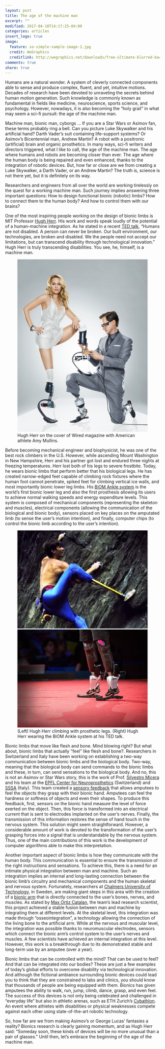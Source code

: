 ```yaml
---
layout: post
title: The age of the machine man
excerpt: ""
modified: 2017-04-10T14:17:25-04:00
categories: articles
insert_logo: true
image:
  feature: so-simple-sample-image-1.jpg
  credit: WeGraphics
  creditlink: http://wegraphics.net/downloads/free-ultimate-blurred-background-pack/
comments: true
share: true
---
```


Humans are a natural wonder. A system of cleverly connected components able to sense and produce complex, fluent, and yet, intuitive motions. Decades of research have been devoted to unraveling the secrets behind human motion generation. Such knowledge is commonly known as fundamental in fields like medicine, neuroscience, sports science, and psychology. However, nowadays, it is also becoming the “holy grail” in what may seem a sci-fi pursuit: the age of the machine man.

Machine man, bionic man, cyborgs … If you are a Star Wars or Asimov fan, these terms probably ring a bell. Can you picture Luke Skywalker and his artificial hand?  Darth Vader’s suit containing life-support systems? Or Asimov’s Bicentennial man, Andrew Martin? A robot with a positronic (artificial) brain and organic prosthetics.
In many ways, sci-fi writers and directors triggered, what I like to call, the age of the machine man. The age where humans and robots are becoming closer than ever. The age where the human body is being repaired and even enhanced, thanks to the integration of robotic devices.
But, how far or close are we from creating a Luke Skywalker, a Darth Vader, or an Andrew Martin? The truth is, science is not there yet, but it is definitely on its way.

Researchers and engineers from all over the world are working tirelessly on the quest for a working machine man. Such journey implies answering three important questions:
How to design functional bionic (robotic) limbs? How to connect them to the human body? And how to control them with our brains?

One of the most inspiring people working on the design of bionic limbs is MIT Professor [Hugh Herr](https://www.media.mit.edu/people/hherr/overview/). His work and words speak loudly of the potential of a human-machine integration. As he stated in a recent [TED talk](https://www.ted.com/talks/hugh_herr_the_new_bionics_that_let_us_run_climb_and_dance/transcript?language=en#t-499854), “Humans are not disabled. A person can never be broken. Our built environment, our technologies, are broken and disabled. We the people need not accept our limitations, but can transcend disability through technological innovation.” Hugh Herr is truly transcending disabilities. You see, he, himself, is a machine man.

<figure>
	<img src="../../images/posts/The_age_of_the_machine_man/WiredHughHerr.jpg" alt="image">
	<figcaption> Hugh Herr on the cover of Wired magazine with American athlete Amy Mullins. </figcaption>
</figure>

Before becoming mechanical engineer and biophysicist, he was one of the best rock climbers in the U.S. However, while ascending Mount Washington in New Hampshire, Herr and his partner got lost and endured three nights at freezing temperatures. Herr lost both of his legs to severe frostbite.
Today, he wears bionic limbs that perform better that his biological legs. He has created narrow-edged feet capable of climbing rock fixtures where the human foot cannot penetrate, spiked feet for climbing vertical ice walls, and most importantly bionic lower leg limbs. His [BiOM Ankle system](http://www.bionxmed.com/payer/the-biom-advantage/) is the world’s first bionic lower leg and also the first prosthesis allowing its users to achieve normal walking speeds and energy expenditure levels. This system is composed of mechanical components (representing the skeleton and muscles), electrical components (allowing the communication of the biological and bionic body), sensors placed on key places on the amputated limb (to sense the user’s motion intention), and finally, computer chips (to control the bionic limb according to the user’s intention).

<figure class="half">
	<img src="../../images/posts/The_age_of_the_machine_man/ice-climber-no-legs.jpg" alt="image">
	<img src="../../images/posts/The_age_of_the_machine_man/BIom.jpg" alt="image">
	<figcaption> (Left) Hugh Herr climbing with prosthetic legs. (Right) Hugh Herr wearing the BiOM Ankle system at his TED talk. </figcaption>
</figure>

Bionic limbs that move like flesh and bone. Mind blowing right? But what about, bionic limbs that actually “feel” like flesh and bone?.
Researchers in Switzerland and Italy have been working on establishing a two-way communication between bionic limbs and the biological body. Two-way, meaning that the biological body can send commands to the bionic limbs and these, in turn, can send sensations to the biological body. And no, this is not an Asimov or Star Wars story, this is the work of Prof. [Silvestro Micera](http://cnp.epfl.ch/Miceralab) and his team at the [EPFL Center for Neuroprosthetics](http://cnp.epfl.ch/) (Switzerland) and [SSSA](https://www.santannapisa.it/en) (Italy). This team created a [sensory feedback](https://actu.epfl.ch/news/amputee-feels-in-real-time-with-bionic-hand/) that allows amputees to feel the objects they grasp with their bionic hand. Amputees can feel the hardness or softness of objects and even their shapes. To produce this feedback, first, sensors on the bionic hand measure the level of force exerted on the object. Then, this force is transformed into an electrical current that is sent to electrodes implanted on the user’s nerves. Finally, the transmission of this information restores the sense of hand touch in the nervous system.
This solution might seem straightforward. However, a considerable amount of work is devoted to the transformation of the user’s grasping forces into a signal that is understandable by the nervous system. Thus, one of the main contributions of this work is the development of computer algorithms able to make this interpretation.

Another important aspect of bionic limbs is how they communicate with the human body. This communication is essential to ensure the transmission of the right instructions and sensations. To achieve this, there is a need for an intimate physical integration between man and machine.
Such an integration implies an internal and long-lasting connection between the bionic limb’s circuitry and mechanical components and the human skeletal and nervous system.
Fortunately, researchers at [Chalmers University of Technology](http://www.chalmers.se/en/Pages/default.aspx), in Sweden, are making giant steps in this area with the creation of a [bionic arm](https://www.chalmers.se/en/news/Pages/Mind-controlled-prosthetic-arms-that-work-in-daily-life-are-now-a-reality.aspx) that is directly connected to the user’s bones, nerves, and muscles. As stated by [Max Ortiz Catalan](http://www.chalmers.se/en/staff/Pages/max-jair-ortiz-catalan.aspx), the team’s lead research scientist, this project achieved a stable fusion between man and machine by integrating them at different levels. At the skeletal level, this integration was made through “osseointegration”, a technology allowing the connection of the living bone to the artificial arm. While at the nervous and muscular level, the integration was possible thanks to neuromuscular electrodes, sensors which connect the bionic arm’s control system to the user’s nerves and muscles.  A few scientists have achieved an internal integration at this level. However, this work is a breakthrough due to its demonstrated stable and long-term use by an amputee (over a year).

Bionic limbs that can be controlled with the mind? That can be used to feel? And that can be integrated into our bodies?
These are just a few examples of today’s global efforts to overcome disability via technological innovation. And although the fictional ambiance surrounding bionic devices could lead you to think that they are constrained to labs and clinics, you should know that thousands of people are being equipped with them.
Bionics has given amputees the ability to walk, run, jump, climb, dance, grasp, and even feel. The success of this devices is not only being celebrated and challenged in “everyday life” but also in athletic arenas, such as ETH Zurich’s [Cybathlon](http://www.cybathlon.ethz.ch/). An event where athletes with disabilities or physical weaknesses compete against each other using state-of-the-art robotic technology.

So, how far are we from making Asimov’s or George Lucas’ fantasies a reality? Bionics research is clearly gaining momentum, and as Hugh Herr said: “Someday soon, these kinds of devices will be no more unusual than a pair of glasses.” Until then, let’s embrace the beginning of the age of the machine man.